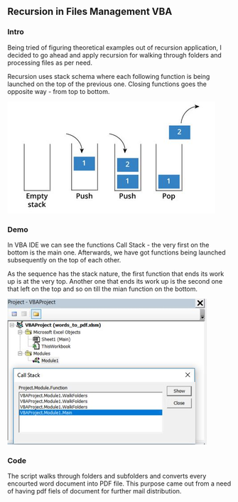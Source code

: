 <h2>Recursion in Files Management VBA</h2>
<h3>Intro</h3>
<p>Being tried of figuring theoretical examples out of recursion application, I decided to go ahead and apply recursion for walking through folders and processing files as per need.</p>
<p>Recursion uses stack schema where each following function is being launched on the top of the previous one. Closing functions goes the opposite way - from top to bottom.</p>
<img src="images/stack_schema.JPG">
 
<h3>Demo</h3>

<p>In VBA IDE we can see the functions Call Stack - the very first on the bottom is the main one. Afterwards, we have got functions being launched subsequently on the top of each other.</p>
  
<p>As the sequence has the stack nature, the first function that ends its work up is at the very top. Another one that ends its work up is the second one that left on the top and so on till the mian function on the bottom.</p>

<img src="images/stack.JPG">

<h3>Code</h3>
<p>The script walks through folders and subfolders and converts every encourted word document into PDF file. This purpose came out from a need of having pdf fiels of document for further mail distribution.</p>
